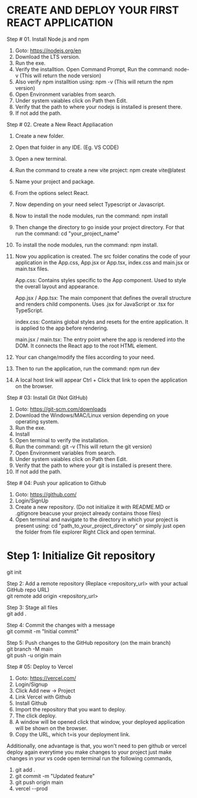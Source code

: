 # CREATE AND DEPLOY YOUR FIRST REACT APPLICATION 

Step # 01. Install Node.js and npm

1. Goto: https://nodejs.org/en
2. Download the LTS version.
3. Run the exe.
5. Verify the installtion. Open Command Prompt, Run the command: node-v (This will return the node version)
6. Also verify npm installtion using: npm -v (This will return the npm version)
7. Open Environment variables from search.
8. Under system vaiables click on Path then Edit.
9. Verify that the path to where your nodejs is installed is present there.
10. If not add the path.

Step # 02. Create a New React Appliacation

1.  Create a new folder.
2.  Open that folder in any IDE. (Eg. VS CODE)
3.  Open a new terminal.
4.  Run the command to create a new vite project: npm create vite@latest
5.  Name your project and package.
6.  From the options select React.
7.  Now depending on your need select Typescript or Javascript.
8.  Now to install the node modules, run the command: npm install
9.  Then change the directory to go inside your project directory. For that run the command: cd "your_project_name"
10. To install the node modules, run the command: npm install.
11. Now you application is created. The src folder conatins the code of your application in the App.css, App.jsx or App.tsx, index.css and main.jsx or main.tsx files.
    
    App.css: Contains styles specific to the App component. Used to style the overall layout and appearance.

    App.jsx / App.tsx: The main component that defines the overall structure and renders child components. Uses .jsx for JavaScript or .tsx for TypeScript.
    
    index.css: Contains global styles and resets for the entire application. It is applied to the app before rendering.
    
    main.jsx / main.tsx: The entry point where the app is rendered into the DOM. It connects the React app to the root HTML element.
  
12. Your can change/modify the files according to your need.
13. Then to run the application, run the command: npm run dev
14. A local host link will appear Ctrl + Click that link to open the application on the browser.

Step # 03: Install Git (Not GitHub)

1. Goto: https://git-scm.com/downloads
2. Download the Windows/MAC/Linux version depending on youe operating system.
3. Run the exe.
4. Install
5. Open terminal to verify the installation.
6. Run the command: git -v (This will return the git version)
7. Open Environment variables from search.
8. Under system vaiables click on Path then Edit.
9. Verify that the path to where your git is installed is present there.
10. If not add the path.

Step # 04: Push your aplication to Github

1. Goto: https://github.com/
2. Login/SignUp
3. Create a new repository. (Do not initialize it with README.MD or .gitignore beacuse your project already contains those files)
4. Open terminal and navigate to the directory in which your project is present using: cd "path_to_your_project_directory" or simply just open the folder from file explorer Right Click and open terminal.
  # Step 1: Initialize Git repository  
  git init  
  
   Step 2: Add a remote repository (Replace <repository_url> with your actual GitHub repo URL)  
  git remote add origin <repository_url>  
  
   Step 3: Stage all files  
  git add .  
  
   Step 4: Commit the changes with a message  
  git commit -m "Initial commit"  
  
   Step 5: Push changes to the GitHub repository (on the main branch)  
  git branch -M main  
  git push -u origin main  

Step # 05: Deploy to Vercel
1. Goto: https://vercel.com/
2. Login/Signup
3. Click Add new -> Project
4. Link Vercel with Github
5. Install Github
6. Import the repository that you want to deploy.
7. The click deploy.
8. A window will be opened click that window, your deployed application will be shown on the browser.
9. Copy the URL, which t=is your deployment link.

Additionally, one advantage is that, you won't need to pen github or vercel deploy again everytime you make changes to your project just make changes in your vs code open terminal run the following commands,
1. git add .
2. git commit -m "Updated feature"
3. git push origin main
4. vercel --prod
